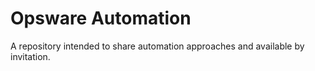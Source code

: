 # Opsware Automation

A repository intended to share automation approaches and available by invitation.
